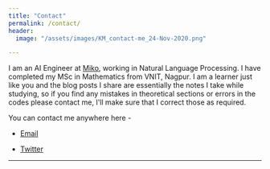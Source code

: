 ```yaml
---
title: "Contact"
permalink: /contact/
header:
  image: "/assets/images/KM_contact-me_24-Nov-2020.png"

---
```


I am an AI Engineer at [Miko](https://miko.ai/in), working in Natural Language Processing. I have completed my MSc in Mathematics from VNIT, Nagpur. I am a learner just like you and the blog posts I share are essentially the notes I take while studying, so if you find any mistakes in theoretical sections or errors in the codes please contact me, I'll make sure that I correct those as required.

You can contact me anywhere here - 

- [<i class="fas fa-fw fa-envelope-square"></i> Email](mailto:aknottymathematician@gmail.com)

- <i class="fab fa-fw fa-twitter-square"></i> [Twitter](https://twitter.com/aknottymathema1)


<!-- <form style="border:1px solid #ccc;padding:3px;text-align:center;" action="https://feedburner.google.com/fb/a/mailverify" method="post" target="popupwindow" onsubmit="window.open('https://feedburner.google.com/fb/a/mailverify?uri=AKnottyMathematician', 'popupwindow', 'scrollbars=yes,width=550,height=520');return true"><p>Enter your email address:</p><p><input type="text" style="width:140px" name="email"/></p><input type="hidden" value="AKnottyMathematician" name="uri"/><input type="hidden" name="loc" value="en_US"/><input type="submit" value="Subscribe" /><p>Delivered by <a href="https://feedburner.google.com" target="_blank">FeedBurner</a></p></form> -->

<!-- <a href="https://feedburner.google.com/fb/a/mailverify?uri=AKnottyMathematician&amp;loc=en_US">Subscribe to A Knotty Mathematician by Email</a> -->



---
